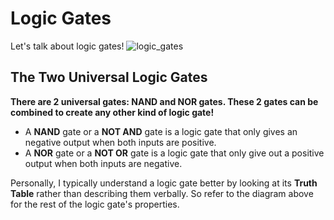 # Logic Gates
Let's talk about logic gates!
![logic_gates](logic_gates_diagram.png)

## The Two Universal Logic Gates
**There are 2 universal gates: NAND and NOR gates. These 2 gates can be combined to create any other kind of logic gate!**

* A **NAND** gate or a **NOT AND** gate is a logic gate that only gives an negative output when both inputs are positive.
* A **NOR** gate or a **NOT OR** gate is a logic gate that only give out a  positive output when both inputs are negative.

Personally, I typically understand a logic gate better by looking at its **Truth Table** rather than describing them verbally. So refer to the diagram above for the rest of the logic gate's properties.


